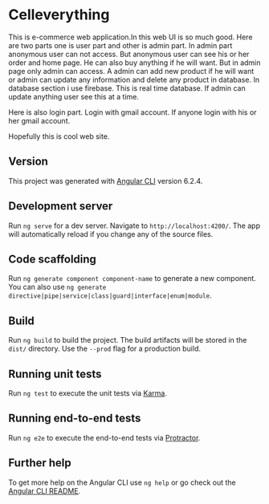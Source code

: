 # Celleverything
This is e-commerce web application.In this web UI is so much good. Here are two parts one is user part and other is admin part. In admin part anonymous user can not access. But anonymous user can see his or her order and home page. He can also buy anything if he will want.
But in admin page only admin can access. A admin can add new product if he will want or admin can update any information and delete any product in database.
In database section i use firebase. This is real time database. If admin can update anything user see this at a time.

Here is also login part. Login with gmail account. If anyone login with his or her gmail account.

Hopefully this is cool web site.


## Version
This project was generated with [Angular CLI](https://github.com/angular/angular-cli) version 6.2.4.

## Development server

Run `ng serve` for a dev server. Navigate to `http://localhost:4200/`. The app will automatically reload if you change any of the source files.

## Code scaffolding

Run `ng generate component component-name` to generate a new component. You can also use `ng generate directive|pipe|service|class|guard|interface|enum|module`.

## Build

Run `ng build` to build the project. The build artifacts will be stored in the `dist/` directory. Use the `--prod` flag for a production build.

## Running unit tests

Run `ng test` to execute the unit tests via [Karma](https://karma-runner.github.io).

## Running end-to-end tests

Run `ng e2e` to execute the end-to-end tests via [Protractor](http://www.protractortest.org/).

## Further help

To get more help on the Angular CLI use `ng help` or go check out the [Angular CLI README](https://github.com/angular/angular-cli/blob/master/README.md).
